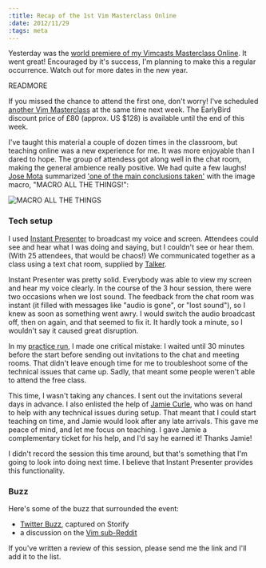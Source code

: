 ```yaml
--- 
:title: Recap of the 1st Vim Masterclass Online
:date: 2012/11/29
:tags: meta
---
```


Yesterday was the [world premiere of my Vimcasts Masterclass Online][1]. It went great! Encouraged by it's success, I'm planning to make this a regular occurrence. Watch out for more dates in the new year.

READMORE

If you missed the chance to attend the first one, don't worry! I've scheduled [another Vim Masterclass][2] at the same time next week. The EarlyBird discount price of £80 (approx. US $128) is available until the end of this week.

[1]: http://vimcasts-online-1.eventbrite.com/
[2]: http://vimcasts-online-2.eventbrite.com/


I've taught this material a couple of dozen times in the classroom, but teaching online was a new experience for me. It was more enjoyable than I dared to hope. The group of attendess got along well in the chat room, making the general ambience really positive. We had quite a few laughs! [Jose Mota][jm] summarized ['one of the main conclusions taken'][reddit] with the image macro, "MACRO ALL THE THINGS!":

![MACRO ALL THE THINGS](http://cdn.memegenerator.net/instances/400x/30952479.jpg)

### Tech setup

I used [Instant Presenter][ip] to broadcast my voice and screen. Attendees could see and hear what I was doing and saying, but I couldn't see or hear them. (With 25 attendees, that would be chaos!) We communicated together as a class using a text chat room, supplied by [Talker][].

Instant Presenter was pretty solid. Everybody was able to view my screen and hear my voice clearly. In the course of the 3 hour session, there were two occasions when we lost sound. The feedback from the chat room was instant (it filled with messages like "audio is gone", or "lost sound"), so I knew as soon as something went awry. I would switch the audio broadcast off, then on again, and that seemed to fix it. It hardly took a minute, so I wouldn't say it caused great disruption.

In my [practice run][trial], I made one critical mistake: I waited until 30 minutes before the start before sending out invitations to the chat and meeting rooms. That didn't leave enough time for me to troubleshoot some of the technical issues that came up. Sadly, that meant some people weren't able to attend the free class.

This time, I wasn't taking any chances. I sent out the invitations several days in advance. I also enlisted the help of [Jamie Curle][jc], who was on hand to help with any technical issues during setup. That meant that I could start teaching on time, and Jamie would look after any late arrivals. This gave me peace of mind, and let me focus on teaching. I gave Jamie a complementary ticket for his help, and I'd say he earned it! Thanks Jamie!

I didn't record the session this time around, but that's something that I'm going to look into doing next time. I believe that Instant Presenter provides this functionality.

[ip]: http://www.instantpresenter.com/
[Talker]: https://talkerapp.com
[trial]: http://vimcasts-online-0.eventbrite.com/
[jc]: https://obscuremetaphor.co.uk/
[jm]: http://josemota.net/

### Buzz

Here's some of the buzz that surrounded the event:

* [Twitter Buzz][storify], captured on Storify
* a discussion on the [Vim sub-Reddit][reddit]

[storify]: http://storify.com/vimcasts/world-premiere-vimcasts-masterclass-online
[reddit]: http://www.reddit.com/r/vim/comments/13ybau/vimcasts_masterclass_of_today_one_of_the_main/

If you've written a review of this session, please send me the link and I'll add it to the list.
